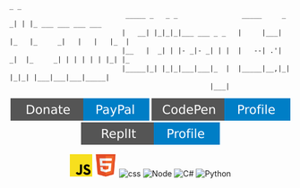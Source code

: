 ```
                                                                             _ _                     
                             _____ _   _ _                _____     _      _| | |_ ___ ___ ___ ___   
                            |   __| |_|_|_|___ ___ _ _   |     |___| |_   |_     _|   |   |   |_  |  
                            |__   |  _| | |- _|- _| | |  |   --| .'|  _|  |_     _| | | | | | |_| |_ 
                            |_____|_| |_|_|___|___|_  |  |_____|__,|_|      |_|_| |___|___|___|_____|
                                                  |___|                                              
```
<div>
<p align="center"> <a href="https://www.paypal.com/donate/?hosted_button_id=PGKYAAVEQU5BW" target="_blank"> <img  src="https://raw.githubusercontent.com/StiizzyCat/StiizzyCat/main/Assets/Assets/Donate.svg" alt="JavaScript"/></a> <a href="https://codepen.io/stiizzycat" target="_blank" ><img src="https://raw.githubusercontent.com/StiizzyCat/StiizzyCat/main/Assets/Assets/codepenner.svg" alt="codepen"/></a> <a href="https://replit.com/@StiizzyCat0001" target="_blank"><img src="https://raw.githubusercontent.com/StiizzyCat/StiizzyCat/main/Assets/Assets/repl.svg" alt="repl"/> </a>
 
<p align="center"> <img src="https://raw.githubusercontent.com/StiizzyCat/StiizzyCat/main/Assets/Assets/Javascript.png" alt="JavaScript" width="40" height="40"/> <img src="https://raw.githubusercontent.com/StiizzyCat/StiizzyCat/main/Assets/Assets/HTML.png" alt="HTML" width="40" height="40"/> <image src="https://raw.githubusercontent.com/StiizzyCat/StiizzyCat/main/Assets/Assets/CSS.png" alt="css" width="40" height="40"/> <image src="https://raw.githubusercontent.com/StiizzyCat/StiizzyCat/main/Assets/Assets/Node.png"  alt="Node" width="40" height="40"/> <image src="https://github.com/StiizzyCat/StiizzyCat/blob/main/Assets/Assets/C%23.png?raw=true" alt="C#" width="40" height="40"/> <image src="https://raw.githubusercontent.com/StiizzyCat/StiizzyCat/main/Assets/Assets/python.png" alt="Python" width="40" height="40"/> 





